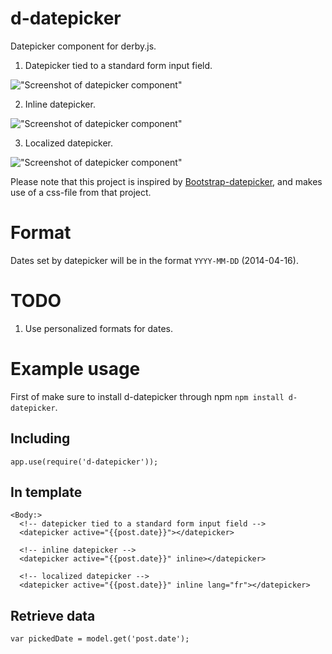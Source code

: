 d-datepicker
=====

Datepicker component for derby.js.

1. Datepicker tied to a standard form input field.

!["Screenshot of datepicker component"](https://raw.githubusercontent.com/icaliman/d-datepicker/gh-pages/images/datepicker-month.png "Datepicker screenshot")

2. Inline datepicker.

!["Screenshot of datepicker component"](https://raw.githubusercontent.com/icaliman/d-datepicker/gh-pages/images/datepicker-inline.png "Datepicker screenshot")

3. Localized datepicker.

!["Screenshot of datepicker component"](https://raw.githubusercontent.com/icaliman/d-datepicker/gh-pages/images/datepicker-fr.png "Datepicker screenshot")

Please note that this project is inspired by [Bootstrap-datepicker](https://github.com/eternicode/bootstrap-datepicker), and makes use of a css-file from that project.

Format
=====
Dates set by datepicker will be in the format `YYYY-MM-DD` (2014-04-16).

TODO
=====

1. Use personalized formats for dates.


Example usage
=====

First of make sure to install d-datepicker through npm `npm install d-datepicker`.


Including
--------
    
    app.use(require('d-datepicker'));
        
In template
-------
   
    <Body:>
      <!-- datepicker tied to a standard form input field -->
      <datepicker active="{{post.date}}"></datepicker>

      <!-- inline datepicker -->
      <datepicker active="{{post.date}}" inline></datepicker>

      <!-- localized datepicker -->
      <datepicker active="{{post.date}}" inline lang="fr"></datepicker>
      
Retrieve data
--------

    var pickedDate = model.get('post.date');
